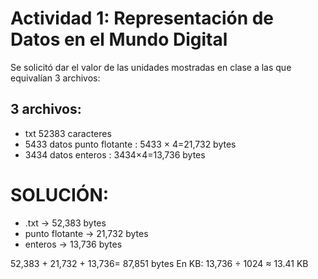 # Actividad 1: Representación de Datos en el Mundo Digital
Se solicitó dar el valor de las unidades mostradas en clase a las que equivalían 3 archivos:
## 3 archivos:
- txt 52383 caracteres 
- 5433 datos punto flotante : 5433 × 4=21,732 bytes
- 3434 datos enteros : 3434×4=13,736 bytes

# SOLUCIÓN:
- .txt → 52,383 bytes
- punto flotante → 21,732 bytes
- enteros → 13,736 bytes

52,383 + 21,732 + 13,736= 87,851 bytes
En KB: 13,736 ÷ 1024 ≈ 13.41 KB

